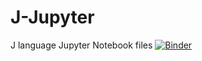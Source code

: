 # J-Jupyter
J language Jupyter Notebook files
[![Binder](https://mybinder.org/badge_logo.svg)](https://mybinder.org/v2/gh/v2/JBinder.git/main?urlpath=git-pull%3Frepo%3Dhttps%253A%252F%252Fmybinder.org%252Fv2%252Fgh%252Ftmcguirefl%252FJ-Jupyter.git%26urlpath%3Dlab%252Ftree%252FJ-Jupyter%252FJNotes.ipynb%26branch%3Dmain)
